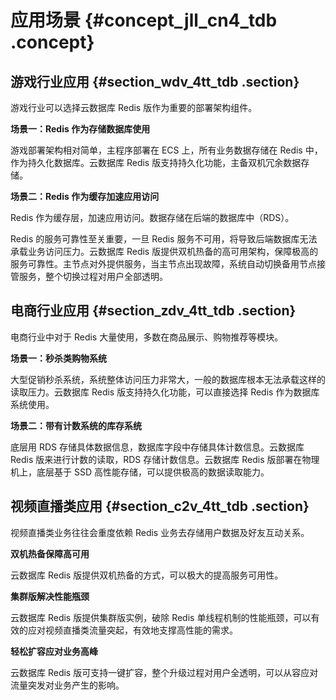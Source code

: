 # 应用场景 {#concept_jll_cn4_tdb .concept}

## 游戏行业应用 {#section_wdv_4tt_tdb .section}

游戏行业可以选择云数据库 Redis 版作为重要的部署架构组件。

**场景一：Redis 作为存储数据库使用**

游戏部署架构相对简单，主程序部署在 ECS 上，所有业务数据存储在 Redis 中，作为持久化数据库。云数据库 Redis 版支持持久化功能，主备双机冗余数据存储。

**场景二：Redis 作为缓存加速应用访问**

Redis 作为缓存层，加速应用访问。数据存储在后端的数据库中（RDS）。

Redis 的服务可靠性至关重要，一旦 Redis 服务不可用，将导致后端数据库无法承载业务访问压力。云数据库 Redis 版提供双机热备的高可用架构，保障极高的服务可靠性。主节点对外提供服务，当主节点出现故障，系统自动切换备用节点接管服务，整个切换过程对用户全部透明。

## 电商行业应用 {#section_zdv_4tt_tdb .section}

电商行业中对于 Redis 大量使用，多数在商品展示、购物推荐等模块。

**场景一：秒杀类购物系统**

大型促销秒杀系统，系统整体访问压力非常大，一般的数据库根本无法承载这样的读取压力。云数据库 Redis 版支持持久化功能，可以直接选择 Redis 作为数据库系统使用。

**场景二：带有计数系统的库存系统**

底层用 RDS 存储具体数据信息，数据库字段中存储具体计数信息。云数据库 Redis 版来进行计数的读取，RDS 存储计数信息。云数据库 Redis 版部署在物理机上，底层基于 SSD 高性能存储，可以提供极高的数据读取能力。

## 视频直播类应用 {#section_c2v_4tt_tdb .section}

视频直播类业务往往会重度依赖 Redis 业务去存储用户数据及好友互动关系。

**双机热备保障高可用**

云数据库 Redis 版提供双机热备的方式，可以极大的提高服务可用性。

**集群版解决性能瓶颈**

云数据库 Redis 版提供集群版实例，破除 Redis 单线程机制的性能瓶颈，可以有效的应对视频直播类流量突起，有效地支撑高性能的需求。

**轻松扩容应对业务高峰**

云数据库 Redis 版可支持一键扩容，整个升级过程对用户全透明，可以从容应对流量突发对业务产生的影响。


